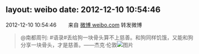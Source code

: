 layout: weibo
date: 2012-12-10 10:54:46
---
<meta name="referrer" content="no-referrer" />

2012-12-10 10:54:46  &nbsp;&nbsp;&nbsp;&nbsp;&nbsp;&nbsp; 来自 <a href="http://weibo.com/" rel="nofollow">微博 weibo.com</a>
转发微博
>  @南都周刊: #语录#丢给狗一块骨头算不上慈善。和狗同样饥饿，又能和狗分享一块骨头，才是慈善。——杰克·伦敦 ​​​
>  ![图片](https://ww4.sinaimg.cn/large/61d7cd94gw1dzof9ae3wwj.jpg)
